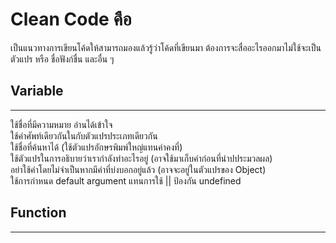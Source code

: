 # Clean Code คือ  
เป็นแนวทางการเขียนโค้ดให้สามารถมองแล้วรู้ว่าโค้ดที่เขียนมา ต้องการจะสื่ออะไรออกมาไม่ใช้จะเป็นตัวแปร หรือ ชื่อฟังก์ชื่น และอื่น ๆ  
## Variable
---
ใช้ชื่อที่มีความหมาย อ่านได้เข้าใจ  
ใช้คำศัพท์เดียวกันในกับตัวแปรประเภทเดียวกัน  
ใช้ชื่อที่ค้นหาได้ (ใช้ตัวแปรอักษรพิมพ์ใหญ่แทนค่าคงที่)  
ใช้ตัวแปรในการอธิบายว่าเรากำลังทำอะไรอยู่ (อาจใช้มาเก็บค่าก่อนที่นำปประมวลผล)  
อย่าใช้คำโดยไม่จำเป็นหากมีคำที่บ่งบอกอยู่แล้ว (อาจจะอยู่ในตัวแปรของ Object)  
ใช้การกำหนด default argument แทนการใช้ || ป้องกัน undefined  

## Function
---